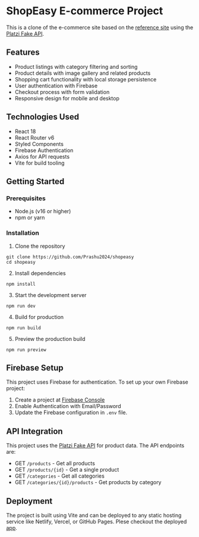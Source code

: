 # ShopEasy E-commerce Project

This is a clone of the e-commerce site based on the [reference site](http://edcenten0.github.io/Vite-E-commerce/) using the [Platzi Fake API](https://fakeapi.platzi.com/).

## Features

- Product listings with category filtering and sorting
- Product details with image gallery and related products
- Shopping cart functionality with local storage persistence
- User authentication with Firebase
- Checkout process with form validation
- Responsive design for mobile and desktop

## Technologies Used

- React 18
- React Router v6
- Styled Components
- Firebase Authentication
- Axios for API requests
- Vite for build tooling

## Getting Started

### Prerequisites

- Node.js (v16 or higher)
- npm or yarn

### Installation

1. Clone the repository
```
git clone https://github.com/Prashu2024/shopeasy
cd shopeasy
```

2. Install dependencies
```
npm install
```

3. Start the development server
```
npm run dev
```

4. Build for production
```
npm run build
```

5. Preview the production build
```
npm run preview
```

## Firebase Setup

This project uses Firebase for authentication. To set up your own Firebase project:

1. Create a project at [Firebase Console](https://console.firebase.google.com/)
2. Enable Authentication with Email/Password
3. Update the Firebase configuration in `.env` file.

## API Integration

This project uses the [Platzi Fake API](https://fakeapi.platzi.com/) for product data. The API endpoints are:

- GET `/products` - Get all products
- GET `/products/{id}` - Get a single product
- GET `/categories` - Get all categories
- GET `/categories/{id}/products` - Get products by category

## Deployment

The project is built using Vite and can be deployed to any static hosting service like Netlify, Vercel, or GitHub Pages. Plese checkout the deployed [app](https://shopeasy-pi.vercel.app/).

